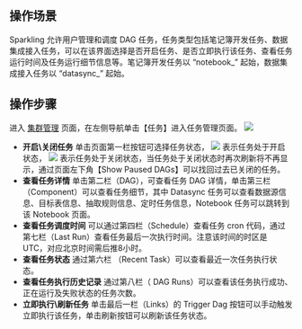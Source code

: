 ## 操作场景
Sparkling 允许用户管理和调度 DAG 任务，任务类型包括笔记簿开发任务、数据集成接入任务，可以在该界面选择是否开启任务、是否立即执行该任务、查看任务运行时间及任务运行细节信息等。笔记簿开发任务以 “notebook_” 起始，数据集成接入任务以 “datasync_” 起始。

## 操作步骤
进入 [集群管理](https://sparkling.cloud.tencent.com)  页面，在左侧导航单击【任务】进入任务管理页面。
![](https://main.qcloudimg.com/raw/9d09e148258aafd7a9ef3eb5762e77f0.png)
- **开启\关闭任务**
单击页面第一栏按钮可选择任务状态， ![](https://main.qcloudimg.com/raw/d25cb38692eebd853f4b0e44db2d3c06.png) 表示任务处于开启状态， ![](https://main.qcloudimg.com/raw/d35010f3ae26248e6e0be5c454db479b.png) 表示任务处于关闭状态，当任务处于关闭状态时再次刷新将不再显示，通过页面左下角【Show Paused DAGs】可以找回过去已关闭的任务。
- **查看任务详情**
单击第二栏（DAG），可查看任务 DAG 详情，单击第三栏（Component）可以查看任务细节，其中 Datasync 任务可以查看数据源信息、目标表信息、抽取规则信息、定时任务信息，Notebook 任务可以跳转到该 Notebook 页面。
- **查看任务调度时间**
可以通过第四栏（Schedule）查看任务 cron 代码，通过第七栏（Last Run）查看任务最后一次执行时间。注意该时间的时区是 UTC，对应北京时间需后推8小时。
- **查看任务状态**
通过第六栏 （Recent Task）可以查看最近一次任务执行状态。
- **查看任务执行历史记录**
通过第八栏（ DAG Runs）可以查看该任务执行成功、正在运行及失败状态的任务次数。
- **立即执行\刷新任务**
单击最后一栏（Links）的 Trigger Dag 按钮可以手动触发立即执行该任务，单击刷新按钮可以刷新该任务状态。

